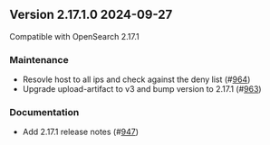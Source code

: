 ## Version 2.17.1.0 2024-09-27

Compatible with OpenSearch 2.17.1

### Maintenance
* Resovle host to all ips and check against the deny list (#[964](https://github.com/opensearch-project/notifications/pull/964))
* Upgrade upload-artifact to v3 and bump version to 2.17.1 (#[963](https://github.com/opensearch-project/notifications/pull/963))

### Documentation
* Add 2.17.1 release notes (#[947](https://github.com/opensearch-project/notifications/pull/947))

